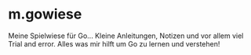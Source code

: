 # m.gowiese
Meine Spielwiese für Go... Kleine Anleitungen, Notizen und vor allem viel Trial and error. Alles was mir hilft um Go zu lernen und verstehen!
